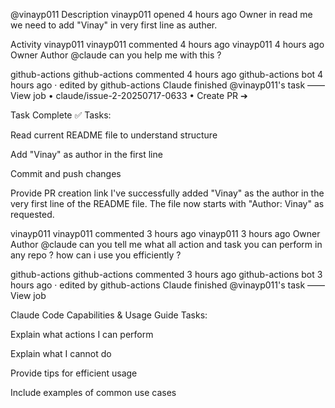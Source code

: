 
@vinayp011
Description
vinayp011
opened 4 hours ago
Owner
in read me we need to add "Vinay" in very first line as auther.

Activity
vinayp011
vinayp011 commented 4 hours ago
vinayp011
4 hours ago
Owner
Author
@claude can you help me with this ?

github-actions
github-actions commented 4 hours ago
github-actions
bot
4 hours ago · edited by github-actions
Claude finished @vinayp011's task —— View job • claude/issue-2-20250717-0633 • Create PR ➔

Task Complete ✅
Tasks:

Read current README file to understand structure

Add "Vinay" as author in the first line

Commit and push changes

Provide PR creation link
I've successfully added "Vinay" as the author in the very first line of the README file. The file now starts with "Author: Vinay" as requested.

vinayp011
vinayp011 commented 3 hours ago
vinayp011
3 hours ago
Owner
Author
@claude can you tell me what all action and task you can perform in any repo ? how can i use you efficiently ?

github-actions
github-actions commented 3 hours ago
github-actions
bot
3 hours ago · edited by github-actions
Claude finished @vinayp011's task —— View job

Claude Code Capabilities & Usage Guide
Tasks:

Explain what actions I can perform

Explain what I cannot do

Provide tips for efficient usage

Include examples of common use cases

